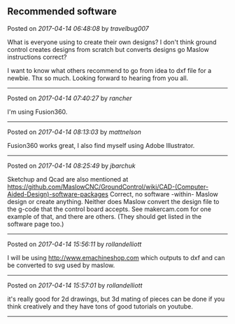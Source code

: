 ## Recommended ​software
Posted on *2017-04-14 06:48:08* by *travelbug007*

What is everyone using to create their own designs? I don't think ground control creates designs from scratch but converts designs go Maslow instructions correct?

I want to know what others recommend to go from idea to dxf file for a newbie.
Thx so much. Looking forward to hearing from you all.

---

Posted on *2017-04-14 07:40:27* by *rancher*

I'm using Fusion360.

---

Posted on *2017-04-14 08:13:03* by *mattnelson*

Fusion360 works great, I also find myself using Adobe Illustrator.

---

Posted on *2017-04-14 08:25:49* by *jbarchuk*

Sketchup and Qcad are also mentioned at https://github.com/MaslowCNC/GroundControl/wiki/CAD-(Computer-Aided-Design)-software-packages
Correct, no software -within- Maslow design or create anything.
Neither does Maslow convert the design file to the g-code that the control board accepts. See makercam.com for one example of that, and there are others. (They should get listed in the software page too.)

---

Posted on *2017-04-14 15:56:11* by *rollandelliott*

I will be using http://www.emachineshop.com which outputs to dxf and can be converted to svg used by maslow.

---

Posted on *2017-04-14 15:57:01* by *rollandelliott*

it's really good for 2d drawings, but 3d mating of pieces can be done if you think creatively and they have tons of good tutorials on youtube.

---

